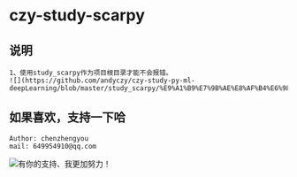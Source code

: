# czy-study-scarpy
 
## 说明
    1、使用study_scarpy作为项目根目录才能不会报错。
    ![](https://github.com/andyczy/czy-study-py-ml-deepLearning/blob/master/study_scarpy/%E9%A1%B9%E7%9B%AE%E8%AF%B4%E6%98%8E.png)
    
 
## 如果喜欢，支持一下哈
    Author: chenzhengyou
    mail: 649954910@qq.com

![](https://github.com/andyczy/czy-study-deepLearning/blob/master/vxz.jpg "有你的支持、我更加努力！")

